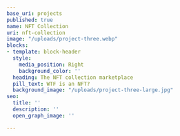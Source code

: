 ```yaml
---
base_uri: projects
published: true
name: NFT Collection
uri: nft-collection
image: "/uploads/project-three.webp"
blocks:
- template: block-header
  style:
    media_position: Right
    background_color: ''
  heading: The NFT collection marketplace
  pill_text: WTF is an NFT?
  background_image: "/uploads/project-three-large.jpg"
seo:
  title: ''
  description: ''
  open_graph_image: ''

---
```

